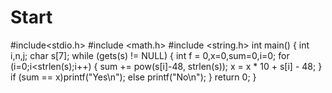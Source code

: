 # Start
#include<stdio.h>
#include <math.h>
#include <string.h>
int main()
{
    int  i,n,j;
	char s[7];
    while (gets(s) != NULL)
    {
		int f = 0,x=0,sum=0,i=0;
		for (i=0;i<strlen(s);i++)
		{
			sum += pow(s[i]-48, strlen(s));
			x = x * 10 + s[i] - 48;
		}
		if (sum == x)printf("Yes\n");
		else printf("No\n");
    }
    return 0;
}
